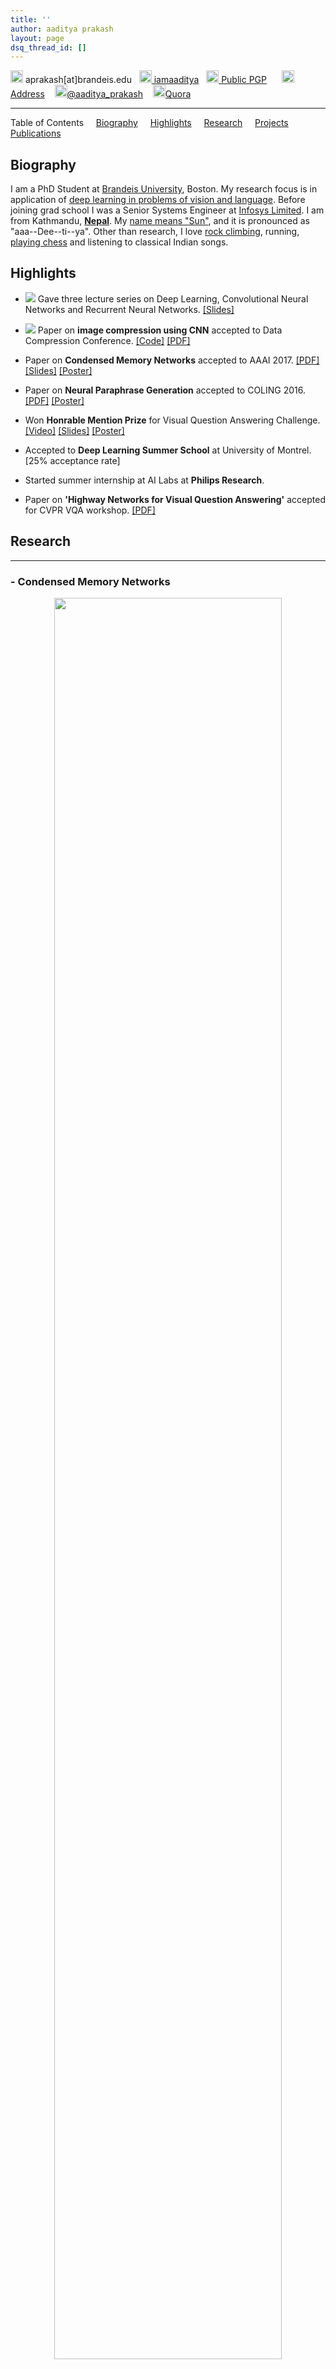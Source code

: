 ```yaml
---
title: ''
author: aaditya prakash
layout: page
dsq_thread_id: []
---
```

<img src="https://www.shareicon.net/data/128x128/2016/11/22/854973_email_512x512.png" height="20px" width="20px" /> aprakash[at]brandeis.edu &nbsp; [<img src="https://github.com/favicon.ico" height="20px" width="20px"> iamaaditya](https://github.com/iamaaditya)&nbsp;&nbsp;&nbsp;[<img src="https://upload.wikimedia.org/wikipedia/vi/b/bf/PGP_Icon.png" height="20px" width="20px"> Public PGP](https://raw.githubusercontent.com/iamaaditya/iamaaditya.github.io/master/pgp_public_aaditya.txt)  &nbsp;&nbsp;&nbsp;&nbsp;&nbsp;[<img src="http://bitcoinsymbol.org/i/old-bitcoin-logo.svg" width="20px" height="20px" /> Address](https://blockchain.info/address/19a2dDQDh3EDpHs5bhDyHnoGLMTwqjoEVv) &nbsp;&nbsp; [<img src="https://www.twitter.com/favicon.ico" height="20px" width="20px" />@aaditya_prakash](https://twitter.com/aaditya_prakash) &nbsp;&nbsp; [<img src="https://www.quora.com/favicon.ico" height="20px" width="20px" />Quora](https://www.quora.com/profile/Aaditya-Prakash)

* * *

Table of Contents &nbsp;&nbsp;&nbsp; [Biography](#biography) &nbsp;&nbsp;&nbsp; [Highlights](#highlights) &nbsp;&nbsp;&nbsp; [Research](#current-research) &nbsp;&nbsp;&nbsp; [Projects](#projects) &nbsp;&nbsp;&nbsp; [Publications](#publications) 


## <a name="biography" id="biography"></a>Biography

I am a PhD Student at [Brandeis University](http://www.brandeis.edu/), Boston. My research focus is in application of [deep learning in problems of vision and language]({{site.baseurl}}/notes/research/). Before joining grad school I was a Senior Systems Engineer at [Infosys Limited](https://www.infosys.com/). I am from Kathmandu, [**Nepal**](https://media.gadventures.com/media-server/image_library/Nepal-Himalaya-Mountains-Annapurna-Pokhara-Prayer-Flags-IS-027332084-Lg-RGB.jpg). My [name means "Sun"]({{site.baseurl}}/notes/name/), and it is pronounced as "aaa--Dee--ti--ya". Other than research, I love [rock climbing]({{site.baseurl}}/notes/climbing/), running, [playing chess]({{site.baseurl}}/notes/chess/) and listening to classical Indian songs. 


## Highlights

* <img src="https://raw.githubusercontent.com/iamaaditya/iamaaditya.github.io/master/images/new.jpg" /> Gave three lecture series on Deep Learning, Convolutional Neural Networks and Recurrent Neural Networks. [[Slides]](http://iamaaditya.github.io/notes/CS175/)

* <img src="https://raw.githubusercontent.com/iamaaditya/iamaaditya.github.io/master/images/new.jpg" /> Paper on **image compression using CNN** accepted to Data Compression Conference. [[Code]](https://github.com/iamaaditya/image-compression-cnn) [[PDF]](https://arxiv.org/pdf/1612.08712v1.pdf)

* Paper on **Condensed Memory Networks** accepted to AAAI 2017. [[PDF]](https://arxiv.org/pdf/1612.01848v1.pdf) [[Slides]](https://docs.google.com/presentation/d/1NSGEBYJmYEa5zsPJBocYcyRVZLKG0y274Wib_BlRX-U/edit?usp=sharing)  [[Poster]](https://github.com/iamaaditya/research-papers-slides-posters/raw/master/aaai_2017/aaai_poster.pdf)

* Paper on **Neural Paraphrase Generation** accepted to COLING 2016. [[PDF]](https://arxiv.org/pdf/1610.03098v3.pdf) [[Poster]](https://www.dropbox.com/s/ju09291jukvtg50/coling_poster.pdf?dl=0)

* Won **Honrable Mention Prize** for Visual Question Answering Challenge. [[Video]](https://www.youtube.com/watch?v=Fc2v_-VTRSY&index=14&list=PL_bDvITUYucC0r43EXIHkQE_fHVXlmboH) [[Slides]](https://docs.google.com/presentation/d/1EvYlvwXa7mjiQ2YjFmFs9LigOI8XFiYcd4jOqnprZyQ/edit?usp=sharing) [[Poster]](https://docs.google.com/presentation/d/1S5eVgDddkG4HaMLDBV5KaaDwPO_rDgMyNzOfq4LiJS0/edit?usp=sharing)

* Accepted to **Deep Learning Summer School** at University of Montrel. [25% acceptance rate]

* Started summer internship at AI Labs at **Philips Research**. 

* Paper on **'Highway Networks for Visual Question Answering'** accepted for CVPR VQA workshop. [[PDF]](http://gpgpu.cs-i.brandeis.edu/highway.pdf)



## Research

* * *

### - Condensed Memory Networks

<center> <img src="https://raw.githubusercontent.com/iamaaditya/iamaaditya.github.io/master/images/cmemnn_for_about.png" height="85%" width="85%"> </center>

* __Problem__: Improve the memory networks for large scale NLP tasks

* __Our method__: Add an alternate memory state which is condensed with previous hop values exponentially fewer slots.

* [[PDF]](https://arxiv.org/pdf/1612.01848v1.pdf) [[Slides]](https://docs.google.com/presentation/d/1NSGEBYJmYEa5zsPJBocYcyRVZLKG0y274Wib_BlRX-U/edit?usp=sharing)

* Blog post describing the project coming soon.

* * *

### - Semantic image compression using CNN

<center> <img src="https://raw.githubusercontent.com/iamaaditya/image-compression-cnn/master/girl_msroi.png" height="85%" width="85%"> </center>

* __Problem__: Add semantic knowledge to image compression Semantic Image Compression

* __Our method__: Use CNN to generate a map that covers all the 'semantic objects' and weighs them based on importance. Use variable scaling JPEG to encode the information.
For more details :

* [[Code]](https://github.com/iamaaditya/image-compression-cnn) [[PDF]](https://arxiv.org/pdf/1612.08712v1.pdf)

* Supervisor - Prof. [James Storer](http://www.cs.brandeis.edu/~storer/)

* * *

### - Neural Paraphrase generation using Residual Stacked LSTM

<center> <img src="https://github.com/iamaaditya/iamaaditya.github.io/raw/master/images/residual_lstm.png" height="45%" width="45%"> </center>

* __Problem__: Generate paraphrases using a 'neural' model.

* __Our method__: We take inspiration from ResNet and apply the same techniques to LSTM. We believe this helpes to maintain the semantics of the paraphrases.

* Work done during internship at Philips Research.

* Shown below are samples using our method on three different datasets.

<center> <img src="https://github.com/iamaaditya/iamaaditya.github.io/raw/master/images/paraphrase_samples.png" height="85%" width="85%"> </center>



* * *

### - Visual Question Answering 


<center> <img src="http://visualqa.org/static/img/teaser_small.jpg" height="90%" width="90%" /> </center>
  

* __Problem__: Given a color image of arbitrary size and question of arbitrary length, come up with the most reasonable answer (ground truth obtained from 10 amazon-turks responses)

* __Our approach__: Use of Highway networks to attain implicit attention and learn deeper feature representations. [See this]({{site.baseurl}}/research/vqa/)  for more details

* Supervisor - Prof. [James Storer](http://www.cs.brandeis.edu/~storer/)


* * *


### - Transfer learning


* We are investigating ideas for improving content based image retrieval through transfer learning. 

* We are currently exploring ways to retrieve [MIT Places](http://places.csail.mit.edu/) (scene recognition database) using deep residual image models like [ResNet - 2015 ImageNet challenge winner](http://research.microsoft.com/en-us/um/people/kahe/ilsvrc15/ilsvrc2015_deep_residual_learning_kaiminghe.pdf). Our goal is to do ablation study on the 152 layers of ResNet for image retrieval task. 

* [Literature survey]({{site.baseurl}}/research/vector_quantization/) for compressing deep convolutional neural networks using vector quantization.



## Pre-Grad Research

* * *

### - Computational Fact Checking [Summer 2014] 



* We investigated applications of computational fact checking on a database with retrospections.

* Implemented a fact checking application for database with weekly Music Billboards.

* [One page summary](https://drive.google.com/open?id=0Bw852LkIy1pXaG1ZN0l2R0M2Zms) &nbsp;&nbsp;&nbsp;&nbsp;-----&nbsp;&nbsp;&nbsp;&nbsp;&nbsp;&nbsp; [Detailed Report](https://drive.google.com/open?id=0Bw852LkIy1pXWEF5Nkt6aUp2UVk)

* Supervisor - [Prof. Liuba Shrira](http://www.cs.brandeis.edu/~liuba/)



* * *

### - Self Organizing maps for large unstructured data [2013] - [Infosys Labs](http://www.infosysblogs.com/infosys-labs/bloggers.html) 

<br />

<center> <img src="https://raw.githubusercontent.com/iamaaditya/iamaaditya.github.io/master/images/som_image.png" height="60%" width="60%" /> </center>





* Formulated and designed a novel way to visualize self-organizing maps for unstructured big data.<br />

* Compared various forms of visual representation along with radar graphs and default visualization of self-organizing maps from most of the common packages in R and Matlab.<br />

* See Publication section for Abstract and PDF of the published work.



* * *



### - Distributed Simulated Annealing [2012] - [Infosys Labs](http://www.infosysblogs.com/infosys-labs/bloggers.html) 



* Studied industry scaled distributed simulated annealing and issues that arise when dealing with large scale optimization.

* Presented fault tolerance techniques for such a system designed for MapReduce infrastructure running on Apache Hadoop.

* See Publication section for Abstract and PDF of the published work.

* * *

## Projects

* * *


* [Detecting fallacy in sentences](https://github.com/gekonwi/brandeis.semantics.final_project) - A computational semantics project in Haskell. Collaborators - [Amin](https://github.com/amsa) & [Shlomo](https://github.com/gekonwi)

* [Social Travel guide](https://github.com/edenzik/elastiCity). Elastic Search project for travel search guide. Collaborators [Eden](https://github.com/edenzik), [Dimos](https://github.com/dimstamat) & Zhenyu.

* [Clipboard to Email](https://github.com/iamaaditya/Clipboard_to_Email). Send Code from clipboard to email automatically.


## Publications

* * *

### In Review

* Garber, Solomon et al. "Static Visual Lecture Summary using Local Intensity Correlation".

### Published


* * *
Prakash, Aaditya, et al. "Semantic Perceptual Image Compression using Deep Convolution Networks." DCC (2017). <br />
<details> <summary><a>Abstract</a></summary>
It has long been considered a significant problem to improve the visual quality of lossy image and video compression. Recent advances in computing power together with the availability of large training data sets has increased interest in the application of deep learning cnns to address image recognition and image processing tasks. Here, we present a powerful cnn tailored to the specific task of semantic image understanding to achieve higher visual quality in lossy compression. A modest increase in complexity is incorporated to the encoder which allows a standard, off-the-shelf jpeg decoder to be used. While jpeg encoding may be optimized for generic images, the process is ultimately unaware of the specific content of the image to be compressed. Our technique makes jpeg content-aware by designing and training a model to identify multiple semantic regions in a given image. Unlike object detection techniques, our model does not require labeling of object positions and is able to identify objects in a single pass. We present a new cnn architecture directed specifically to image compression, which generates a map that highlights semantically-salient regions so that they can be encoded at higher quality as compared to background regions. By adding a complete set of features for every class, and then taking a threshold over the sum of all feature activations, we generate a map that highlights semantically-salient regions so that they can be encoded at a better quality compared to background regions. Experiments are presented on the Kodak PhotoCD dataset and the MIT Saliency Benchmark dataset, in which our algorithm achieves higher visual quality for the same compressed size.
</details>
[[PDF]](https://arxiv.org/pdf/1612.08712v1.pdf) [[Code]](https://github.com/iamaaditya/image-compression-cnn) 

* * *

Prakash, Aaditya, et al. "Condensed Memory Networks for Clinical Diagnostic Inferencing." AAAI (2017). <br />
<details> <summary><a>Abstract</a></summary>
Diagnosis of a clinical condition is a challenging task, which often requires significant medical investigation. Previous work related to diagnostic inferencing problems mostly consider multivariate observational data (e.g. physiological signals , lab tests etc.). In contrast, we explore the problem using free-text medical notes recorded in an electronic health record (EHR). Complex tasks like these can benefit from structured knowledge bases, but those are not scalable. We instead exploit raw text from Wikipedia as a knowledge source. Memory networks have been demonstrated to be effective in tasks which require comprehension of free-form text. They use the final iteration of the learned representation to predict probable classes. We introduce condensed memory neural networks (C-MemNNs), a novel model with iterative condensation of memory representations that preserves the hierarchy of features in the memory. Experiments on the MIMIC-III dataset show that the proposed model outperforms other variants of memory networks to predict the most probable diagnoses given a complex clinical scenario.
</details>
[[PDF]](https://arxiv.org/pdf/1612.01848v1.pdf) [[Slides]](https://docs.google.com/presentation/d/1NSGEBYJmYEa5zsPJBocYcyRVZLKG0y274Wib_BlRX-U/edit?usp=sharing)  [[Poster]](https://github.com/iamaaditya/research-papers-slides-posters/raw/master/aaai_2017/aaai_poster.pdf)

* * *

Prakash, Aaditya, et al. "Neural Paraphrase Generation with Stacked Residual LSTM Networks." COLING (2016). <br />
<details> <summary><a>Abstract</a></summary>
n this paper, we propose a novel neural approach for paraphrase generation. Conventional paraphrase generation methods either leverage handwritten rules and thesauri-based alignments, or use statistical machine learning principles. To the best of our knowledge, this work is the first to explore deep learning models for paraphrase generation. Our primary contribution is a stacked residual LSTM network, where we add residual connections between LSTM layers. This allows for efficient training of deep LSTMs. We experiment with our model and other state-of-the-art deep learning models on three different datasets: PPDB, WikiAnswers and MSCOCO. Evaluation results demonstrate that our model outperforms sequence to sequence, attention-based and bi-directional LSTM models on BLEU, METEOR, TER and an embedding-based sentence similarity metric.
</details>
[[PDF]](https://arxiv.org/pdf/1610.03098v3.pdf) [[Poster]](https://github.com/iamaaditya/research-papers-slides-posters/raw/master/coling_2016/coling_poster.pdf)

* * *

Prakash, A. & Storer, J (2016) Highway Networks for Visual Question Answering, CVPR Workshop (VQA). <br />
<details> <summary><a>Abstract</a></summary>
We propose a version of highway network designed for the task of Visual Question Answering. We take inspiration from recent success of Residual Layer Network and Highway Network in learning deep representation of images and fine grained localization of objects. We propose variation in gating mechanism to allow incorporation of word embedding in the information highway. The gate parameters are influenced by the words in the question, which steers the network towards localized feature learning. This achieves the same effect as soft attention via recurrence but allows for faster training using optimized feed-forward techniques.  We are able to obtain state-of-the-art1 results on VQA dataset for Open Ended and Multiple Choice tasks with current model.
</details>
[[PDF]](http://gpgpu.cs-i.brandeis.edu/highway.pdf) [[Slides]](https://docs.google.com/presentation/d/1nrc-kOmDn1Msp41q8gwiiDFrXa0uKoBatlk1plmo8GM/edit?usp=sharing) [[Poster]](https://github.com/iamaaditya/research-papers-slides-posters/raw/master/cvpr_2016/cvpr_poster.pdf)

* * *


### Pre grad school

*   Prakash, A. (2013). Reconstructing Self Organizing Maps as Spider Graphs for better visual interpretation of large unstructured datasets. _Infosys Lab Briefings, Infosys._ Vol 11(1). _Jan 2013_ <br />

    | [[Abstract]](http://aaditya.info/research/abstract_graph.txt) [[Full-pdf]](http://aaditya.info/research/graph.pdf) [[INFY]](http://www.infosys.com/infosys-labs/publications/infosyslabs-briefings/Pages/bigdata-challenges-opportunities.aspx) [[slides]](http://aaditya.info/research/slides_graph.pdf) |



*   Prakash, A. (2012). Measures of Fault Tolerance in Distributed Simulated Annealing. _Proceedings of International Conference on Perspective of Computer Confluence with Sciences._ Vol 1 pp 111-114\.<br />

    | [[Abstract]](http://aaditya.info/research/abstract_fault.txt) [[Full-pdf]](http://aaditya.info/research/fault.pdf) [[arXiv]](http://arxiv.org/abs/1212.3295) [[slides]](http://aaditya.info/research/slides_fault.pdf) |



*   Prakash, A., & Jha, R. K. (2012). New Interface Protocol to Connect Multiple Bank Networks from a Single Outlet. _International Journal of Computer Applications, NY, USA_ Vol. 55(1) pp 1-9.<br />

    | [[Abstract]](http://aaditya.info/research/abstract_protocol.txt) [[Full-pdf]](http://aaditya.info/research/protocol.pdf) [[IJCA]](http://www.ijcaonline.org/archives/volume55/number12/8804-3034) [[slides]](http://aaditya.info/research/slides_protocol.pdf) |

* * *

[Quora](http://www.quora.com/Aaditya-Prakash) - [Wikipedia](http://en.wikipedia.org/wiki/User:Iamaaditya) - [Google+](https://plus.google.com/u/0/100303074762902184969?rel=author) - [Twitter](http://twitter.com/aaditya_prakash) - [Linkedin](https://in.linkedin.com/in/aaditya-prakash-68453338) - [Academia.edu](http://infosys.academia.edu/aadityaprakash) - [SlideShare](http://www.slideshare.net/aadityaprakash/) - [GitHub](https://github.com/iamaaditya) - [ResearchGate](https://www.researchgate.net/profile/Aaditya_Prakash3)

<details>
  <summary><a>Thank you!</a></summary>
  (づ｡◕‿‿◕｡)づ
</details>

